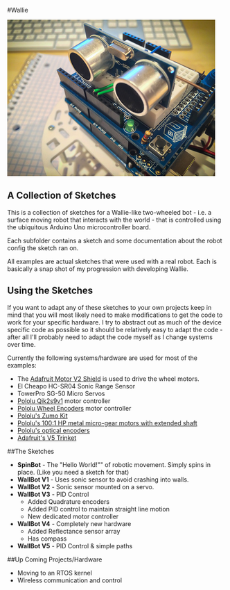 #Wallie

![image](shot.jpg "Wallie selfie")

## A Collection of Sketches

This is a collection of sketches for a Wallie-like two-wheeled bot - i.e. a surface moving robot that interacts with the world - that is controlled using the ubiquitous Arduino Uno microcontroller board.

Each subfolder contains a sketch and some documentation about the robot config the sketch ran on.

All examples are actual sketches that were used with a real robot. Each is basically a snap shot of my progression with developing Wallie.

## Using the Sketches

If you want to adapt any of these sketches to your own projects keep in mind that you will most likely need to make modifications to get the code to work for your specific hardware. I try to abstract out as much of the device specific code as possible so it should be relatively easy to adapt the code - after all I'll probably need to adapt the code myself as I change systems over time.

Currently the following systems/hardware are used for most of the examples:

* The [Adafruit Motor V2 Shield](http://learn.adafruit.com/adafruit-motor-shield-v2-for-arduino) is used to drive the wheel motors.
* El Cheapo HC-SR04 Sonic Range Sensor
* TowerPro SG-50 Micro Servos
* [Pololu Qik2s9v1](http://www.pololu.com/product/1110) motor controller 
* [Pololu Wheel Encoders](http://www.pololu.com/product/1217) motor controller 
* [Pololu's Zumo Kit](http://www.pololu.com/product/2505)
* [Pololu's 100:1 HP metal micro-gear motors with extended shaft](http://www.pololu.com/product/2214)
* [Pololu's optical encoders](http://www.pololu.com/product/2590)
* [Adafruit's V5 Trinket](http://www.adafruit.com/products/1501)


##The Sketches

 * **SpinBot** - The "Hello World!"" of robotic movement. Simply spins in place. (Like you need a sketch for that)
 * **WallBot V1** - Uses sonic sensor to avoid crashing into walls.
 * **WallBot V2** - Sonic sensor mounted on a servo.
 * **WallBot V3** - PID Control  
   * Added Quadrature encoders
   * Added PID control to maintain straight line motion
   * New dedicated motor controller
 * **WallBot V4** - Completely new hardware
   * Added Reflectance sensor array
   * Has compass
 * **WallBot V5** - PID Control & simple paths
 
##Up Coming Projects/Hardware

 * Moving to an RTOS kernel
 * Wireless communication and control